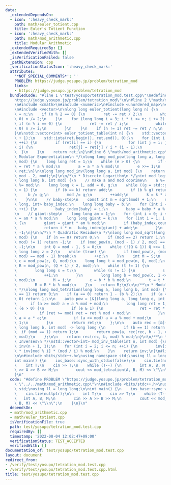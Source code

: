 ```yaml
---
data:
  _extendedDependsOn:
  - icon: ':heavy_check_mark:'
    path: math/euler_totient.cpp
    title: Euler's Totient Function
  - icon: ':heavy_check_mark:'
    path: math/mod_arithmetic.cpp
    title: Modular Arithmetic
  _extendedRequiredBy: []
  _extendedVerifiedWith: []
  _isVerificationFailed: false
  _pathExtension: cpp
  _verificationStatusIcon: ':heavy_check_mark:'
  attributes:
    '*NOT_SPECIAL_COMMENTS*': ''
    PROBLEM: https://judge.yosupo.jp/problem/tetration_mod
    links:
    - https://judge.yosupo.jp/problem/tetration_mod
  bundledCode: "#line 1 \"test/yosupo/tetration_mod.test.cpp\"\n#define PROBLEM \"\
    https://judge.yosupo.jp/problem/tetration_mod\"\n\n#line 2 \"math/mod_arithmetic.cpp\"\
    \n#include <cmath>\n#include <numeric>\n#include <unordered_map>\n#line 3 \"math/euler_totient.cpp\"\
    \n#include <vector>\n\nlong long euler_totient(long long n) {\n    long long ret\
    \ = n;\n    if (n % 2 == 0) {\n        ret -= ret / 2;\n        while (n % 2 ==\
    \ 0) n /= 2;\n    }\n    for (long long i = 3; i * i <= n; i += 2) {\n       \
    \ if (n % i == 0) {\n            ret -= ret / i;\n            while (n % i ==\
    \ 0) n /= i;\n        }\n    }\n    if (n != 1) ret -= ret / n;\n    return ret;\n\
    }\n\nstd::vector<int> euler_totient_table(int n) {\n    std::vector<int> ret(n\
    \ + 1);\n    std::iota(ret.begin(), ret.end(), 0);\n    for (int i = 2; i <= n;\
    \ ++i) {\n        if (ret[i] == i) {\n            for (int j = i; j <= n; j +=\
    \ i) {\n                ret[j] = ret[j] / i * (i - 1);\n            }\n      \
    \  }\n    }\n    return ret;\n}\n#line 6 \"math/mod_arithmetic.cpp\"\n\n/*\n *\
    \ Modular Exponentiation\n */\nlong long mod_pow(long long a, long long e, int\
    \ mod) {\n    long long ret = 1;\n    while (e > 0) {\n        if (e & 1) ret\
    \ = ret * a % mod;\n        a = a * a % mod;\n        e >>= 1;\n    }\n    return\
    \ ret;\n}\n\nlong long mod_inv(long long a, int mod) {\n    return mod_pow(a,\
    \ mod - 2, mod);\n}\n\n/*\n * Discrete Logarithm\n */\nint mod_log(long long a,\
    \ long long b, int mod) {\n    // make a and mod coprime\n    a %= mod;\n    b\
    \ %= mod;\n    long long k = 1, add = 0, g;\n    while ((g = std::gcd(a, mod))\
    \ > 1) {\n        if (b == k) return add;\n        if (b % g) return -1;\n   \
    \     b /= g;\n        mod /= g;\n        ++add;\n        k = k * a / g % mod;\n\
    \    }\n\n    // baby-step\n    const int m = sqrt(mod) + 1;\n    std::unordered_map<long\
    \ long, int> baby_index;\n    long long baby = b;\n    for (int i = 0; i <= m;\
    \ ++i) {\n        baby_index[baby] = i;\n        baby = baby * a % mod;\n    }\n\
    \n    // giant-step\n    long long am = 1;\n    for (int i = 0; i < m; ++i) am\
    \ = am * a % mod;\n    long long giant = k;\n    for (int i = 1; i <= m; ++i)\
    \ {\n        giant = giant * am % mod;\n        if (baby_index.count(giant)) {\n\
    \            return i * m - baby_index[giant] + add;\n        }\n    }\n    return\
    \ -1;\n}\n\n/*\n * Quadratic Residue\n */\nlong long mod_sqrt(long long n, int\
    \ mod) {\n    if (n == 0) return 0;\n    if (mod == 2) return 1;\n    if (std::gcd(n,\
    \ mod) != 1) return -1;\n    if (mod_pow(n, (mod - 1) / 2, mod) == mod - 1) return\
    \ -1;\n\n    int Q = mod - 1, S = 0;\n    while (!(Q & 1)) Q >>= 1, ++S;\n   \
    \ long long z = 2;\n    while (true) {\n        if (mod_pow(z, (mod - 1) / 2,\
    \ mod) == mod - 1) break;\n        ++z;\n    }\n    int M = S;\n    long long\
    \ c = mod_pow(z, Q, mod);\n    long long t = mod_pow(n, Q, mod);\n    long long\
    \ R = mod_pow(n, (Q + 1) / 2, mod);\n    while (t != 1) {\n        int i = 0;\n\
    \        long long s = t;\n        while (s != 1) {\n            s = s * s % mod;\n\
    \            ++i;\n        }\n        long long b = mod_pow(c, 1 << (M - i - 1),\
    \ mod);\n        M = i;\n        c = b * b % mod;\n        t = t * c % mod;\n\
    \        R = R * b % mod;\n    }\n    return R;\n}\n\n/**\n * Modular Tetration\n\
    \ */\nlong long mod_tetration(long long a, long long b, int mod) {\n    if (mod\
    \ == 1) return 0;\n    if (a == 0) return 1 - (b % 2);\n    if (a == 1 || b ==\
    \ 0) return 1;\n\n    auto pow = [&](long long a, long long e, int mod) {\n  \
    \      if (a >= mod) a = a % mod + mod;\n        long long ret = 1;\n        while\
    \ (e > 0) {\n            if (e & 1) {\n                ret = ret * a;\n      \
    \          if (ret >= mod) ret = ret % mod + mod;\n            }\n           \
    \ a = a * a;\n            if (a >= mod) a = a % mod + mod;\n            e >>=\
    \ 1;\n        }\n        return ret;\n    };\n\n    auto rec = [&](auto& rec,\
    \ long long b, int mod) -> long long {\n        if (b == 1) return a;\n      \
    \  if (mod == 1) return 1;\n        return pow(a, rec(rec, b - 1, euler_totient(mod)),\
    \ mod);\n    };\n\n    return rec(rec, b, mod) % mod;\n}\n\n/**\n * Table of Modular\
    \ Inverses\n */\nstd::vector<int> mod_inv_table(int n, int mod) {\n    std::vector<int>\
    \ inv(n + 1, 1);\n    for (int i = 2; i <= n; ++i) {\n        inv[i] = mod - 1LL\
    \ * inv[mod % i] * (mod / i) % mod;\n    }\n    return inv;\n}\n#line 4 \"test/yosupo/tetration_mod.test.cpp\"\
    \n\n#include <bits/stdc++.h>\nusing namespace std;\nusing ll = long long;\n\n\
    int main() {\n    ios_base::sync_with_stdio(false);\n    cin.tie(nullptr);\n\n\
    \    int T;\n    cin >> T;\n    while (T--) {\n        int A, B, M;\n        cin\
    \ >> A >> B >> M;\n        cout << mod_tetration(A, B, M) << \"\\n\";\n    }\n\
    }\n"
  code: "#define PROBLEM \"https://judge.yosupo.jp/problem/tetration_mod\"\n\n#include\
    \ \"../../math/mod_arithmetic.cpp\"\n\n#include <bits/stdc++.h>\nusing namespace\
    \ std;\nusing ll = long long;\n\nint main() {\n    ios_base::sync_with_stdio(false);\n\
    \    cin.tie(nullptr);\n\n    int T;\n    cin >> T;\n    while (T--) {\n     \
    \   int A, B, M;\n        cin >> A >> B >> M;\n        cout << mod_tetration(A,\
    \ B, M) << \"\\n\";\n    }\n}\n"
  dependsOn:
  - math/mod_arithmetic.cpp
  - math/euler_totient.cpp
  isVerificationFile: true
  path: test/yosupo/tetration_mod.test.cpp
  requiredBy: []
  timestamp: '2022-08-04 12:02:47+09:00'
  verificationStatus: TEST_ACCEPTED
  verifiedWith: []
documentation_of: test/yosupo/tetration_mod.test.cpp
layout: document
redirect_from:
- /verify/test/yosupo/tetration_mod.test.cpp
- /verify/test/yosupo/tetration_mod.test.cpp.html
title: test/yosupo/tetration_mod.test.cpp
---
```

